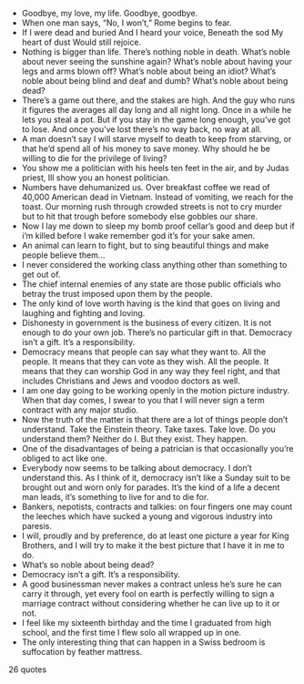 - Goodbye, my love, my life. Goodbye, goodbye.
 - When one man says, “No, I won’t,” Rome begins to fear.
 - If I were dead and buried And I heard your voice, Beneath the sod My heart of dust Would still rejoice.
 - Nothing is bigger than life. There’s nothing noble in death. What’s noble about never seeing the sunshine again? What’s noble about having your legs and arms blown off? What’s noble about being an idiot? What’s noble about being blind and deaf and dumb? What’s noble about being dead?
 - There’s a game out there, and the stakes are high. And the guy who runs it figures the averages all day long and all night long. Once in a while he lets you steal a pot. But if you stay in the game long enough, you’ve got to lose. And once you’ve lost there’s no way back, no way at all.
 - A man doesn’t say I will starve myself to death to keep from starving, or that he’d spend all of his money to save money. Why should he be willing to die for the privilege of living?
 - You show me a politician with his heels ten feet in the air, and by Judas priest, Ill show you an honest politician.
 - Numbers have dehumanized us. Over breakfast coffee we read of 40,000 American dead in Vietnam. Instead of vomiting, we reach for the toast. Our morning rush through crowded streets is not to cry murder but to hit that trough before somebody else gobbles our share.
 - Now I lay me down to sleep my bomb proof cellar’s good and deep but if i’m killed before I wake remember god it’s for your sake amen.
 - An animal can learn to fight, but to sing beautiful things and make people believe them...
 - I never considered the working class anything other than something to get out of.
 - The chief internal enemies of any state are those public officials who betray the trust imposed upon them by the people.
 - The only kind of love worth having is the kind that goes on living and laughing and fighting and loving.
 - Dishonesty in government is the business of every citizen. It is not enough to do your own job. There’s no particular gift in that. Democracy isn’t a gift. It’s a responsibility.
 - Democracy means that people can say what they want to. All the people. It means that they can vote as they wish. All the people. It means that they can worship God in any way they feel right, and that includes Christians and Jews and voodoo doctors as well.
 - I am one day going to be working openly in the motion picture industry. When that day comes, I swear to you that I will never sign a term contract with any major studio.
 - Now the truth of the matter is that there are a lot of things people don’t understand. Take the Einstein theory. Take taxes. Take love. Do you understand them? Neither do I. But they exist. They happen.
 - One of the disadvantages of being a patrician is that occasionally you’re obliged to act like one.
 - Everybody now seems to be talking about democracy. I don’t understand this. As I think of it, democracy isn’t like a Sunday suit to be brought out and worn only for parades. It’s the kind of a life a decent man leads, it’s something to live for and to die for.
 - Bankers, nepotists, contracts and talkies: on four fingers one may count the leeches which have sucked a young and vigorous industry into paresis.
 - I will, proudly and by preference, do at least one picture a year for King Brothers, and I will try to make it the best picture that I have it in me to do.
 - What’s so noble about being dead?
 - Democracy isn’t a gift. It’s a responsibility.
 - A good businessman never makes a contract unless he’s sure he can carry it through, yet every fool on earth is perfectly willing to sign a marriage contract without considering whether he can live up to it or not.
 - I feel like my sixteenth birthday and the time I graduated from high school, and the first time I flew solo all wrapped up in one.
 - The only interesting thing that can happen in a Swiss bedroom is suffocation by feather mattress.

26 quotes